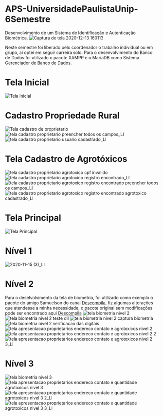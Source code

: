 # APS-UniversidadePaulistaUnip-6Semestre
Desenvolvimento de um Sistema de Identificação e Autenticação Biométrica.
![Captura de tela 2020-12-13 160113](https://user-images.githubusercontent.com/49602892/102021250-51e2c100-3d5d-11eb-90e8-9220afe0cbe9.png)

Neste semestre foi liberado pelo coordenador o trabalho individual ou em grupo, ai optei em seguir carreira solo.
Para o desenvolvimento do Banco de Dados foi utilizado o pacote XAMPP e o MariaDB como Sistema Gerenciador de Banco de Dados.

# Tela Inicial
![Tela Inicial](https://user-images.githubusercontent.com/49602892/100560993-4fc92e80-3296-11eb-9b77-a7160fa1e4e5.png)

# Cadastro Propriedade Rural
![Tela cadastro de proprietario](https://user-images.githubusercontent.com/49602892/100561414-9f5c2a00-3297-11eb-84e5-b4f78b10ca26.png)
![tela cadastro proprietario preencher todos os campos_LI](https://user-images.githubusercontent.com/49602892/100561692-4ccf3d80-3298-11eb-8f47-840f75df9e69.jpg)
![tela cadastro proprietario usuario cadastrado_LI](https://user-images.githubusercontent.com/49602892/100561727-67091b80-3298-11eb-8eee-38ac7b701df7.jpg)

# Tela Cadastro de Agrotóxicos
![tela cadastro proprietario agrotoxico cpf invalido](https://user-images.githubusercontent.com/49602892/100561850-bc452d00-3298-11eb-9d68-d4b7b12ae954.png)
![tela cadastro proprietario agrotoxico registro encontrado_LI](https://user-images.githubusercontent.com/49602892/100561954-ff070500-3298-11eb-9cf4-a563b5feba88.jpg)
![tela cadastro proprietario agrotoxico registro encontrado preencher todos os campos_LI](https://user-images.githubusercontent.com/49602892/100562043-370e4800-3299-11eb-80cc-a0be33bc48f7.jpg)
![tela cadastro proprietario agrotoxico registro encontrado agrotoxico cadastrado_LI](https://user-images.githubusercontent.com/49602892/100562124-79378980-3299-11eb-8cef-46a973b9898c.jpg)

# Tela Principal
![Tela Principal](https://user-images.githubusercontent.com/49602892/100562161-9704ee80-3299-11eb-9500-9a1321142081.png)

# Nível 1
![2020-11-15 (3)_LI](https://user-images.githubusercontent.com/49602892/100562252-dd5a4d80-3299-11eb-9839-b44f5a0352be.jpg)

# Nível 2
Para o deselvolvimento da tela de biometria, foi utilizado como exemplo o pacote do amigo Samuelson do canal [Descompila](https://www.youtube.com/watch?v=Ez0yo2qGNOI&list=WL&index=24&ab_channel=Descompila), fiz algumas alterações que atendesse a minha necessidade, o pacote original sem modificações pode ser encontrado aqui [Descompila](https://github.com/descompila/BiometriaJava)
![tela biometria nivel 2](https://user-images.githubusercontent.com/49602892/100562301-07137480-329a-11eb-81ee-ed76e7c87fb3.png)
![tela biometria nivel 2 teste dll](https://user-images.githubusercontent.com/49602892/100562344-2e6a4180-329a-11eb-8638-a6320eaf0f26.png)
![tela biometria nivel 2 captura biometria](https://user-images.githubusercontent.com/49602892/100562361-46da5c00-329a-11eb-9c43-91b9b187f4f6.png)
![tela biometria nivel 2 verificacao das digitais](https://user-images.githubusercontent.com/49602892/100562398-607ba380-329a-11eb-81dc-59142edf3a32.png)
![tela apresentacao proprietarios endereco contato e agrotoxicos nivel 2](https://user-images.githubusercontent.com/49602892/100562438-8739da00-329a-11eb-90c2-97946db78b43.png)
![tela apresentacao proprietarios endereco contato e agrotoxicos nivel 2 2](https://user-images.githubusercontent.com/49602892/100562489-aa648980-329a-11eb-9f5a-caee27322982.png)
![tela apresentacao proprietarios endereco contato e agrotoxicos nivel 2 3_LI](https://user-images.githubusercontent.com/49602892/100562618-f8798d00-329a-11eb-9961-fa364874a9a6.jpg)

# Nível 3
![tela biometria nivel 3](https://user-images.githubusercontent.com/49602892/100562651-1515c500-329b-11eb-9960-cb24521276cf.png)
![tela apresentacao proprietarios endereco contato e quantidade agrotoxicos nivel 3](https://user-images.githubusercontent.com/49602892/100562752-5b6b2400-329b-11eb-9bdb-d4fe540ab75d.png)
![tela apresentacao proprietarios endereco contato e quantidade agrotoxicos nivel 3 2_LI](https://user-images.githubusercontent.com/49602892/100562826-8786a500-329b-11eb-9ec0-810ac40be21e.jpg)
![tela apresentacao proprietarios endereco contato e quantidade agrotoxicos nivel 3 3_LI](https://user-images.githubusercontent.com/49602892/100562905-c61c5f80-329b-11eb-96d4-5e716169af06.jpg)

